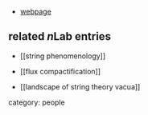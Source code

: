 

* [webpage](http://theory.uchicago.edu/~sethi/)

## related $n$Lab entries

* [[string phenomenology]]

* [[flux compactification]]

* [[landscape of string theory vacua]]


category: people
